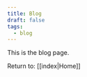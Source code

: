 ```yaml
---
title: Blog
draft: false
tags:
  - blog
---
```

This is the blog page. 


Return to: [[index|Home]] 